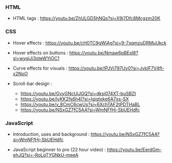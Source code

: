 
### HTML

- HTML tags : https://youtu.be/ZhULGD5hNQs?si=X9j7Dfc8Mcgzm20K


### CSS

- Hover effects : https://youtu.be/cH0TC9gWiAg?si=9-7xqmzuDRMuUkck
- Hover effects on buttons : https://youtu.be/Nmaw6pBEsI8?si=wyqiJi3oteWYiOC1

- Curve effects for visuals : https://youtu.be/lPJVi797Uy0?si=JvkIF7V4ft-x2NoO

- Scroll-bar design : 
	- https://youtu.be/GvyGNcUiJGQ?si=dksi074XT-buSBZt
	- https://youtu.be/lvKK2fs6h4I?si=lgjgtoke6A7xs-SX
	- https://youtu.be/v_8CmC6cwUs?si=6XchTAF2tPDTHaBL
	- https://youtu.be/NSxGZ7fC5AA?si=WmNFfHj-SbUEHdfc


### JavaScript

- Introduction, uses and background : https://youtu.be/NSxGZ7fC5AA?si=WmNFfHj-SbUEHdfc

- JavaScript beginner to pro (22 hour video) : https://youtu.be/EerdGm-ehJQ?si=-RoLqTYGNkU-meeA